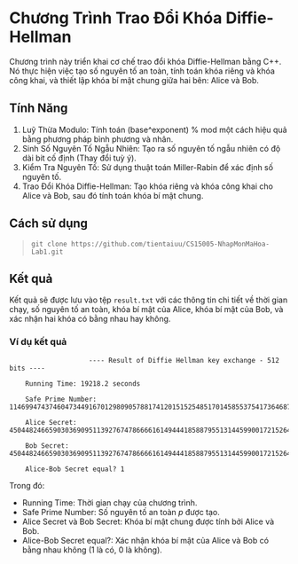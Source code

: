 # Chương Trình Trao Đổi Khóa Diffie-Hellman
Chương trình này triển khai cơ chế trao đổi khóa Diffie-Hellman bằng C++. Nó thực hiện việc tạo số nguyên tố an toàn, tính toán khóa riêng và khóa công khai, và thiết lập khóa bí mật chung giữa hai bên: Alice và Bob.
## Tính Năng
1. Luỹ Thừa Modulo: Tính toán (base^exponent) % mod một cách hiệu quả bằng phương pháp bình phương và nhân.
2. Sinh Số Nguyên Tố Ngẫu Nhiên: Tạo ra số nguyên tố ngẫu nhiên có độ dài bit cố định (Thay đổi tuỳ ý).
3. Kiểm Tra Nguyên Tố: Sử dụng thuật toán Miller-Rabin để xác định số nguyên tố.
4. Trao Đổi Khóa Diffie-Hellman: Tạo khóa riêng và khóa công khai cho Alice và Bob, sau đó tính toán khóa bí mật chung.
## Cách sử dụng
> `git clone https://github.com/tientaiuu/CS15005-NhapMonMaHoa-Lab1.git`
## Kết quả 
Kết quả sẽ được lưu vào tệp ``` result.txt ``` với các thông tin chi tiết về thời gian chạy, số nguyên tố an toàn, khóa bí mật của Alice, khóa bí mật của Bob, và xác nhận hai khóa có bằng nhau hay không.

### Ví dụ kết quả
```		
					---- Result of Diffie Hellman key exchange - 512 bits ----

	Running Time: 19218.2 seconds

	Safe Prime Number: 11469947437460473449167012980905788174120151525485170145855375417364687142975626454821676528370140344092947009478331050001355513362517523473575629377238879

	Alice Secret: 4504482466590303690951139276747866661614944418588795513144599001721526490411976942211778861613184750425979246469234386651755028193135214926003805871361859

	Bob Secret: 4504482466590303690951139276747866661614944418588795513144599001721526490411976942211778861613184750425979246469234386651755028193135214926003805871361859

	Alice-Bob Secret equal? 1

```
Trong đó:
* Running Time: Thời gian chạy của chương trình.
* Safe Prime Number: Số nguyên tố an toàn *p* được tạo.
* Alice Secret và Bob Secret: Khóa bí mật chung được tính bởi Alice và Bob.
* Alice-Bob Secret equal?: Xác nhận khóa bí mật của Alice và Bob có bằng nhau không (1 là có, 0 là không).
